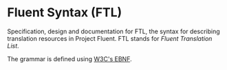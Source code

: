 Fluent Syntax (FTL)
===================

Specification, design and documentation for FTL, the syntax for describing
translation resources in Project Fluent.  FTL stands for _Fluent Translation
List_.

The grammar is defined using [W3C's EBNF][].

[W3C's EBNF]: https://www.w3.org/TR/REC-xml/#sec-notation
